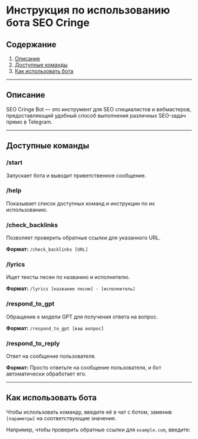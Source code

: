 # Инструкция по использованию бота SEO Cringe

## Содержание

1. [Описание](#описание)
2. [Доступные команды](#доступные-команды)
3. [Как использовать бота](#как-использовать-бота)

---

## Описание

SEO Cringe Bot — это инструмент для SEO специалистов и вебмастеров, предоставляющий удобный способ выполнения различных SEO-задач прямо в Telegram.

---

## Доступные команды

### /start

Запускает бота и выводит приветственное сообщение.

### /help

Показывает список доступных команд и инструкции по их использованию.

### /check_backlinks

Позволяет проверить обратные ссылки для указанного URL.

**Формат:** `/check_backlinks [URL]`

### /lyrics

Ищет тексты песен по названию и исполнителю.

**Формат:** `/lyrics [название песни] - [исполнитель]`

### /respond_to_gpt

Обращение к модели GPT для получения ответа на вопрос.

**Формат:** `/respond_to_gpt [ваш вопрос]`

### /respond_to_reply

Ответ на сообщение пользователя.

**Формат:** Просто ответьте на сообщение пользователя, и бот автоматически обработает его.

---

## Как использовать бота

Чтобы использовать команду, введите её в чат с ботом, заменив `[параметры]` на соответствующие значения.

Например, чтобы проверить обратные ссылки для `example.com`, введите:
